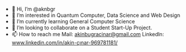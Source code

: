 - 👋 Hi, I’m @aknbgr
- 👀 I’m interested in Quantum Computer, Data Science and Web Design
- 🌱 I’m currently learning General Computer Science
- 💞️ I’m looking to collaborate on a Student Start-Up Project.
- 📫 How to reach me Mail: akinbugracinar@gmail.com   Linkedln: www.linkedin.com/in/akin-çınar-969781181/

<!---
aknbgr/aknbgr is a ✨ special ✨ repository because its `README.md` (this file) appears on your GitHub profile.
You can click the Preview link to take a look at your changes.
--->
